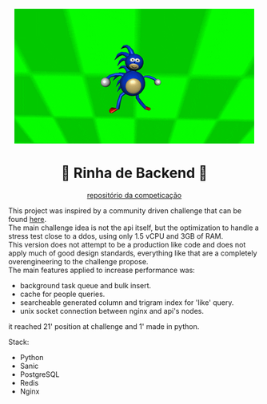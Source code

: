 <p align="center">
  <img src="/gif/sanic.gif"/>
</p>

<h1 align="center"> 🐍 Rinha de Backend 🐍 </h1>
<p align="center"><a href="https://github.com/zanfranceschi/rinha-de-backend-2023-q3">repositório da competicação</a></p>

This project was inspired by a community driven challenge that can be found <a href="https://github.com/zanfranceschi/rinha-de-backend-2023-q3">here</a>.   
The main challenge idea is not the api itself, but the optimization to handle a stress test close to a ddos, using only 1.5 vCPU and 3GB of RAM.   
This version does not attempt to be a production like code and does not apply much of good design standards, everything like that are a completely overengineering to the challenge propose.   
The main features applied to increase performance was:   

- background task queue and bulk insert.   
- cache for people queries.   
- searcheable generated column and trigram index for 'like' query.   
- unix socket connection between nginx and api's nodes.   

it reached 21' position at challenge and 1' made in python.   

Stack:   
- Python
- Sanic
- PostgreSQL
- Redis
- Nginx

